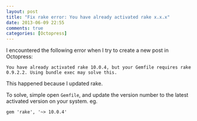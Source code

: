 ```yaml
---
layout: post
title: "Fix rake error: You have already activated rake x.x.x"
date: 2013-06-09 22:55
comments: true
categories: [Octopress]
---
```


I encountered the following error when I try to create a new post in Octopress:

	You have already activated rake 10.0.4, but your Gemfile requires rake 0.9.2.2. Using bundle exec may solve this.

<!-- more -->

This happened because I updated rake.

To solve, simple open `Gemfile`, and update the version number to the latest activated version on your system. eg. 

 	gem 'rake', '~> 10.0.4'